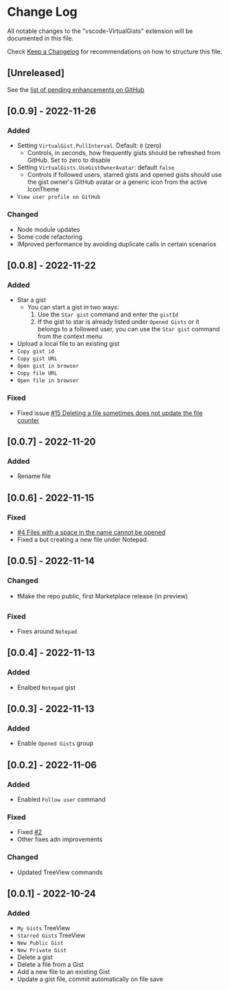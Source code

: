 # Change Log

All notable changes to the "vscode-VirtualGists" extension will be documented in this file.

Check [Keep a Changelog](http://keepachangelog.com/) for recommendations on how to structure this file.

## [Unreleased]

See the [list of pending enhancements on GitHub](https://github.com/carlocardella/vscode-VirtualGists/issues?q=is%3Aissue+is%3Aopen+sort%3Aupdated-desc+label%3Aenhancement)

## [0.0.9] - 2022-11-26

### Added

* Setting `VirtualGist.PullInterval`. Default: `0` (zero)
  * Controls, in seconds, how frequently gists should be refreshed from GitHub. Set to zero to disable
* Setting `VirtualGists.UseGistOwnerAvatar`: default `false`
  * Controls if followed users, starred gists and opened gists should use the gist owner's GitHub avatar or a generic icon from the active IconTheme
* `View user profile on GitHub`

### Changed

* Node module updates
* Some code refactoring
* IMproved performance by avoiding duplicate calls in certain scenarios

## [0.0.8] - 2022-11-22

### Added

* Star a gist
  * You can start a gist in two ways:
    1. Use the `Star gist` command and enter the `gistId`
    2. If the gist to star is already listed under `Opened Gists` or it belongs to a followed user, you can use the `Star gist` command from the context menu
* Upload a local file to an existing gist
* `Copy gist id`
* `Copy gist URL`
* `Open gist in browser`
* `Copy file URL`
* `Open file in browser`

### Fixed

* Fixed issue [#15 Deleting a file sometimes does not update the file counter](https://github.com/carlocardella/vscode-VirtualGists/issues/15)

## [0.0.7] - 2022-11-20

### Added

* Rename file

## [0.0.6] - 2022-11-15

### Fixed

* [#4 Files with a space in the name cannot be opened](https://github.com/carlocardella/vscode-VirtualGists/issues/4)
* Fixed a but creating a new file under Notepad.

## [0.0.5] - 2022-11-14

### Changed

* ❗Make the repo public, first Marketplace release (in preview)

### Fixed

* Fixes around `Notepad`

## [0.0.4] - 2022-11-13

### Added

* Enalbed `Notepad` gist

## [0.0.3] - 2022-11-13

### Added

* Enable `Opened Gists` group

## [0.0.2] - 2022-11-06

### Added

* Enabled `Follow user` command

 ### Fixed

* Fixed [#2](https://github.com/carlocardella/vscode-VirtualGists/issues/2)
* Other fixes adn improvements

### Changed

* Updated TreeView commands

## [0.0.1] - 2022-10-24

### Added

* `My Gists` TreeView
* `Starred Gists` TreeView
* `New Public Gist`
* `New Private Gist`
* Delete a gist
* Delete a file from a Gist
* Add a new file to an existing Gist
* Update a gist file, commit automatically on file save
